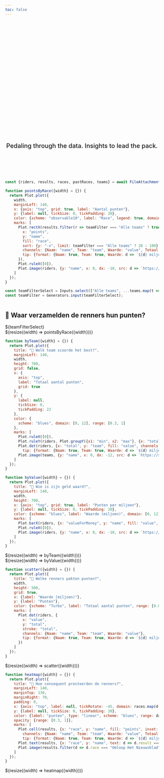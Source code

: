 ```yaml
---
toc: false
---
```


<style>

.hero {
  display: flex;
  flex-direction: column;
  align-items: center;
  font-family: var(--sans-serif);
  margin: 2rem 0 6rem;
  text-wrap: balance;
  text-align: center;
}

.hero h1 {
  margin: 2rem 0;
  max-width: none;
  font-size: 14vw;
  font-weight: 900;
  line-height: 1.15;
  background: linear-gradient(30deg, var(--theme-foreground-focus), currentColor);
  -webkit-background-clip: text;
  -webkit-text-fill-color: transparent;
  background-clip: text;
}

.hero h2 {
  margin: 0;
  max-width: 34em;
  font-size: 20px;
  font-style: initial;
  font-weight: 500;
  line-height: 1.5;
  color: var(--theme-foreground-muted);
}

@media (min-width: 640px) {
  .hero h1 {
    font-size: 90px;
  }
}

</style>

<div class="hero">
  <h1>Wieler<wbr>manager-manager</h1>
  <h2>Pedaling through the data. Insights to lead the pack.</h2>
</div>


```js
const {riders, results, races, pastRaces, teams} = await FileAttachment("data/data.json").json();
```

```js
function pointsByRace({width} = {}) {
  return Plot.plot({
    width,
    marginLeft: 140,
    x: {axis: "top", grid: true, label: "Aantal punten"},
    y: {label: null, tickSize: 0, tickPadding: 20},
    color: {scheme: "observable10", label: "Race", legend: true, domain: pastRaces.map(r => r.name)},
    marks: [
      Plot.rectX(results.filter(r => teamFilter === "Alle teams" ? true : r.team === teamFilter), {
        x: "points",
        y: "name",
        fill: "race",
        sort: {y: "-x", limit: teamFilter === "Alle teams" ? 20 : 100},
        channels: {Naam: "name", Team: "team", Waarde: "value", Totaal: "total"} ,
        tip: {format: {Naam: true, Team: true, Waarde: d => `${d} miljoen`, Totaal: d => `${d} punten`, fill: true, x: true, y: false}}
      }),
      Plot.ruleX([0]),
      Plot.image(riders, {y: "name", x: 0, dx: -10, src: d => `https://s3.eu-west-3.amazonaws.com/sporza-fantasy-manager/jerseys/cycling/${d.teamId}.png`})
    ]
  });
}
```

```js
const teamFilterSelect = Inputs.select(["Alle teams", ...teams.map(t => t.name)], {label: null});
const teamFilter = Generators.input(teamFilterSelect);
```

<div class="card">
  <div style="display: flex; justify-content: space-between; flex-wrap: wrap; align-items: flex-end">
    <h2>🚴 Waar verzamelden de renners hun punten?</h2>
    ${teamFilterSelect}
  </div>
  ${resize((width) => pointsByRace({width}))}
</div>

```js
function byTeam({width} = {}) {
  return Plot.plot({
    title: "🚴 Welk team scoorde het best?",
    marginLeft: 140,
    width,
    height: 700,
    grid: false,
    x: {
      axis: "top",
      label: "Totaal aantal punten",
      grid: true
    },
    y: {
      label: null,
      tickSize: 0,
      tickPadding: 22
    },
    color: {
      scheme: "blues", domain: [0, 12], range: [0.3, 1]
    },
    marks: [
      Plot.ruleX([0]),
      Plot.ruleY(riders, Plot.groupY({x1: "min", x2: "max"}, {x: "total", y: "team", sort: {y: "-x2"}})),
      Plot.dot(riders, {x: "total", y: "team", fill: "value", channels: {Naam: "name", Team: "team", Waarde: "value"},
        tip: {format: {Naam: true, Team: true, Waarde: d => `${d} miljoen`, fill: false, x: true, y: false}}}),
      Plot.image(teams, {y: "name", x: 0, dx: -12, src: d => `https://s3.eu-west-3.amazonaws.com/sporza-fantasy-manager/jerseys/cycling/${d.id}.png`})
    ]
  });
}
```

```js
function byValue({width} = {}) {
  return Plot.plot({
    title: "🚴 Wie is zijn geld waard?",
    marginLeft: 140,
    width,
    height: 700,
    x: {axis: "top", grid: true, label: "Punten per miljoen"},
    y: {label: null, tickSize: 0, tickPadding: 20},
    color: {scheme: "blues", label: "Waarde (miljoen)", domain: [0, 12], range: [0.3, 1]},
    marks: [
      Plot.barX(riders, {x: "valueForMoney", y: "name", fill: "value", sort: {y: "-x", limit: 36}, channels: {Naam: "name", Team: "team", Waarde: "value", Totaal: "total"} ,tip: {format: {Naam: true, Team: true, Waarde: d => `${d} miljoen`, fill: false, x: true, Totaal: d => `${d} punten`, y: false}}}),
      Plot.ruleX([0]),
      Plot.image(riders, {y: "name", x: 0, dx: -10, src: d => `https://s3.eu-west-3.amazonaws.com/sporza-fantasy-manager/jerseys/cycling/${d.teamId}.png`})
    ]
  });
}
```

<div class="grid grid-cols-2">
  <div class="card">
    ${resize((width) => byTeam({width}))}
  </div>
  <div class="card">
    ${resize((width) => byValue({width}))}
  </div>
</div>

```js
function scatter({width} = {}) {
  return Plot.plot({
    title: "🚴 Welke renners pakten punten?",
    width,
    height: 500,
    grid: true,
    x: {label: "Waarde (miljoen)"},
    y: {label: "Punten"},
    color: {scheme: "Turbo", label: "Totaal aantal punten", range: [0.05, 0.95]},
    marks: [
      Plot.dot(riders, {
        x: "value",
        y: "total",
        stroke: "total",
        channels: {Naam: "name", Team: "team", Waarde: "value"},
        tip: {format: {Naam: true, Team: true, Waarde: d => `${d} miljoen`, stroke: true, x: false, y: false}}
      })
    ]
  });
}
```

<div class="card">
  ${resize((width) => scatter({width}))}
</div>

```js
function heatmap({width} = {}) {
  return Plot.plot({
    title: "🚴 Hoe consequent presteerden de renners?",
    marginLeft: 140,
    marginTop: 130,
    marginRight: 70,
    padding: 0,
    x: {axis: "top", label: null, tickRotate: -45, domain: races.map(d => d.name)},
    y: {label: null, tickSize: 0, tickPadding: 20},
    color: {label: "punten", type: "linear", scheme: "blues", range: dark ? [0.9, 0] : [0, 0.9], domain: [0, 100]},
    opacity: {range: [0.3, 1]},
    marks: [
      Plot.cell(results, {x: "race", y: "name", fill: "points", inset: 0, opacity: d => d.result !== 'DNS',
        channels: {Naam: "name", Team: "team", Waarde: "value", Totaal: "total", Wedstrijd: "race"} ,
        tip: {format: {Naam: true, Team: true, Waarde: d => `${d} miljoen`, Totaal: d => `${d} punten`, x: false, Wedstrijd: true, fill: true, y: false, opacity: false}} }),
      Plot.text(results, {x: "race", y: "name", text: d => d.result === 'DNS' ? '' : d.points, fill: "black", title: "total", sort: {y: "-title", limit: 20}}),
      Plot.image(results.filter(d => d.race === "Omloop Het Nieuwsblad"), {y: "name", x: "race", dx: -25, src: d => `https://s3.eu-west-3.amazonaws.com/sporza-fantasy-manager/jerseys/cycling/${d.teamId}.png`})
    ]
  });
}
```

<div class="card">
  ${resize((width) => heatmap({width}))}
</div>
